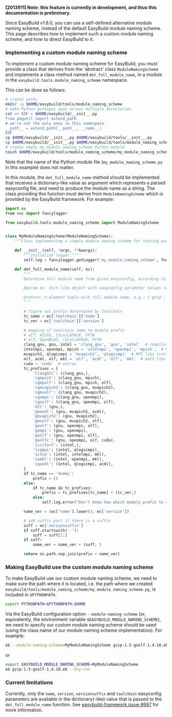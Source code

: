 **[2013911] Note: this feature is currently in development, and thus this documentation is preliminary.**

Since EasyBuild v1.8.0, you can use a self-defined alternative module naming scheme, instead of the default EasyBuild module naming scheme. This page describes how to implement such a custom module naming scheme, and how to direct EasyBuild to it.

### Implementing a custom module naming scheme

To implement a custom module naming scheme for EasyBuild, you must provide a class that derives from the 'abstract' class `ModuleNamingScheme` and implements a class method named `det_full_module_name`, in a module in the `easybuild.tools.module_naming_scheme` namespace.

This can be done as follows:

```bash
# create paths
mkdir -p $HOME/easybuild/tools/module_naming_scheme
# make Python packages span across multiple directories
cat << EOF > $HOME/easybuild/__init__.py
from pkgutil import extend_path
# we're not the only ones in this namespace
__path__ = extend_path(__path__, __name__)
EOF
cp $HOME/easybuild/__init__.py $HOME/easybuild/tools/__init__.py
cp $HOME/easybuild/__init__.py $HOME/easybuild/tools/module_naming_scheme/__init__.py
# create empty my_module_naming_scheme Python module
touch $HOME/easybuild/tools/module_naming_scheme/my_module_naming_scheme.py
```

Note that the name of the Python module file (`my_module_naming_scheme.py` in this example) does not matter.

In this module, the `det_full_module_name` method should be implemented that receives a dictionary-like value as argument which represents a parsed easyconfig file, and need to produce the module name as a string.
The class providing this function must derive from `ModuleNamingScheme` which is provided by the EasyBuild framework. For example:

```python
import os
from vsc import fancylogger

from easybuild.tools.module_naming_scheme import ModuleNamingScheme


class MyModuleNamingScheme(ModuleNamingScheme):
    """Class implementing a simple module naming scheme for testing purposes."""

    def __init__(self, *args, **kwargs):
        """Initialize logger."""
        self.log = fancylogger.getLogger('my_module_naming_scheme', fname=False)

    def det_full_module_name(self, ec):
        """
        Determine full module name from given easyconfig, according to a simple testing module naming scheme.

        @param ec: dict-like object with easyconfig parameter values (e.g. 'name', 'version', etc.)

        @return: n-element tuple with full module name, e.g.: ('gzip', '1.5'), ('intel', 'intelmpi', 'gzip', '1.5')
        """

        # figure out prefix determined by toolchain
        tc_name = ec['toolchain']['name']
        tc_ver = ec['toolchain']['version']

        # mapping of toolchain name to module prefix
        # alf: ATLAS, (Sca)LAPACK, FFTW
        # olf: OpenBLAS, (Sca)LAPACK, FFTW
        clang_gnu, gnu, intel = 'clang_gnu', 'gnu', 'intel'  # compilers
        intelmpi, openmpi, mpich = 'intelmpi', 'openmpi', 'mpich',  # MPI libs
        mvapich2, qlogicmpi = 'mvapich2', 'qlogicmpi'  # MPI libs (continued)
        alf, acml, olf, mkl = 'alf', 'acml', 'olf', 'mkl'  # math libs
        cuda = 'cuda'  # extras
        tc_prefixes = {
            'ClangGCC': (clang_gnu,),
            'cgmpich': (clang_gnu, mpich),
            'cgmpolf': (clang_gnu, mpich, olf),
            'cgmvapich2': (clang_gnu, mvapich2),
            'cgmvolf': (clang_gnu, mvapich2),
            'cgompi': (clang_gnu, openmpi),
            'cgoolf': (clang_gnu, openmpi, olf),
            'GCC': (gnu,),
            'gmacml': (gnu, mvapich2, acml),
            'gmvapich2': (gnu, mvapich2),
            'gmvolf': (gnu, mvapich2, olf),
            'goalf': (gnu, openmpi, alf),
            'gompi': (gnu, openmpi),
            'goolf': (gnu, openmpi, olf),
            'goolfc': (gnu, openmpi, olf, cuda),
            'iccifort': (intel,),
            'iiqmpi': (intel, qlogicmpi),
            'ictce': (intel, intelmpi, mkl),
            'iomkl': (intel, openmpi, mkl),
            'iqacml': (intel, qlogicmpi, acml),
        }
        if tc_name == 'dummy':
            prefix = ()
        else:
            if tc_name in tc_prefixes:
                prefix = tc_prefixes[tc_name] + (tc_ver,)
            else:
                self.log.error("Don't know how which module prefix to use for toolchain '%s'." % tc_name)

        name_ver = (ec['name'].lower(), ec['version'])

        # add suffix part if there is a suffix
        suff = ec['versionsuffix']
        if suff.startswith('-'):
            suff = suff[1:]
        if suff:
            name_ver = name_ver + (suff, )

        return os.path.sep.join(prefix + name_ver)
```


### Making EasyBuild use the custom module naming scheme

To make EasyBuild use our custom module naming scheme, we need to make sure the path where it is located, i.e. the path where we created `easybuild/tools/module_naming_scheme/my_module_naming_scheme.py`, is included in `$PYTHONPATH`.

```bash
export PYTHONPATH=$PYTHONPATH:$HOME
```

Via the EasyBuild configuration option `--module-naming-scheme` (or, equivalently, the environment variable `$EASYBUILD_MODULE_NAMING_SCHEME`), we need to specify our custom module naming scheme should be used (using the class name of our module naming scheme implementation). For example:

```bash
eb --module-naming-scheme=MyModuleNamingScheme gzip-1.5-goolf-1.4.10.eb --robot --dry-run
```

or

```bash
export EASYBUILD_MODULE_NAMING_SCHEME=MyModuleNamingScheme
eb gzip-1.5-goolf-1.4.10.eb --dry-run
```

### Current limitations

Currently, only the `name`, `version`, `versionsuffix` and `toolchain` easyconfig parameters are available in the dictionary(-like) value that is passed to the `det_full_module_name` function. See [easybuild-framework issue #687](https://github.com/hpcugent/easybuild-framework/issues/687) for more information.